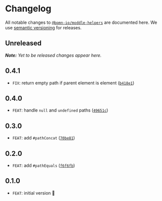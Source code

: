 # Changelog

All notable changes to [`@bpmn-io/moddle-helpers`](https://github.com/bpmn-io/moddle-helpers) are documented here. We use [semantic versioning](http://semver.org/) for releases.

## Unreleased

___Note:__ Yet to be released changes appear here._

## 0.4.1

* `FIX`: return empty path if parent element is element ([`b418e1`](https://github.com/philippfromme/moddle-helpers/commit/b418e13f969ff4148bbf0fd3f6cc1cd680aeb6ee))

## 0.4.0

* `FEAT`: handle `null` and `undefined` paths ([`49651c`](https://github.com/philippfromme/moddle-helpers/commit/49651c16b359829e3639f10da683dc665e11f886))

## 0.3.0

* `FEAT`: add `#pathConcat` ([`70be81`](https://github.com/philippfromme/moddle-helpers/commit/70be81f74209c6e0d47f7e36a4f1a196530e308c))

## 0.2.0

* `FEAT`: add `#pathEquals` ([`f6f6fb`](https://github.com/philippfromme/moddle-helpers/commit/f6f6fb2a3510478ac35afa6a912f7e1504d626b1))

## 0.1.0

* `FEAT`: initial version :tada:

